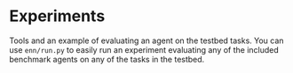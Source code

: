 # Experiments

Tools and an example of evaluating an agent on the testbed tasks. You can use
`enn/run.py` to easily run an experiment evaluating any of the included
benchmark agents on any of the tasks in the testbed.
